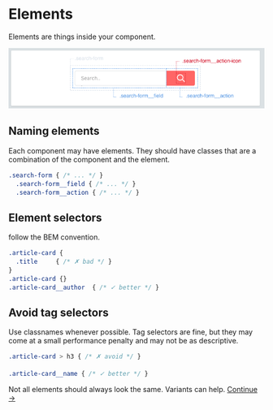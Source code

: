 # Elements

Elements are things inside your component.

![](images/component-elements.png)

## Naming elements
Each component may have elements. They should have classes that are a combination of the component and the element.

```scss
.search-form { /* ... */ }
  .search-form__field { /* ... */ }
  .search-form__action { /* ... */ }
```

## Element selectors
follow the BEM convention.

```scss
.article-card {
  .title     { /* ✗ bad */ }
}
.article-card {}
.article-card__author  { /* ✓ better */ }
```

## Avoid tag selectors
Use classnames whenever possible. Tag selectors are fine, but they may come at a small performance penalty and may not be as descriptive.

```scss
.article-card > h3 { /* ✗ avoid */ }

.article-card__name { /* ✓ better */ }
```

Not all elements should always look the same. Variants can help.
[Continue →](variants.md)
<!-- {p:.pull-box} -->
